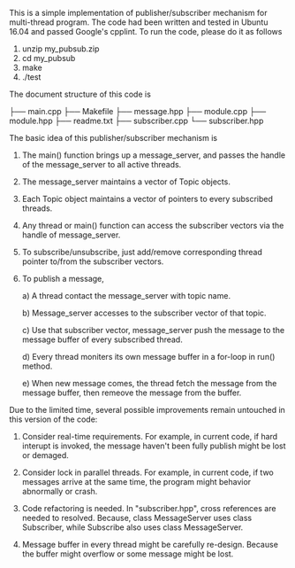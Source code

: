 This is a simple implementation of publisher/subscriber mechanism for multi-thread program. The code had been written and tested in Ubuntu 16.04 and passed Google's cpplint. To run the code, please do it as follows

1. unzip my_pubsub.zip
2. cd my_pubsub
3. make
4. ./test


The document structure of this code is

├── main.cpp
├── Makefile
├── message.hpp
├── module.cpp
├── module.hpp
├── readme.txt
├── subscriber.cpp
└── subscriber.hpp


The basic idea of this publisher/subscriber mechanism is

1. The main() function brings up a message_server, and passes the handle of the message_server to all active threads.

2. The message_server maintains a vector of Topic objects.

3. Each Topic object maintains a vector of pointers to every subscribed threads.

4. Any thread or main() function can access the subscriber vectors via the handle of message_server. 

5. To subscribe/unsubscribe, just add/remove corresponding thread pointer to/from the subscriber vectors.

6. To publish a message, 

   a) A thread contact the message_server with topic name.

   b) Message_server accesses to the subscriber vector of that topic.

   c) Use that subscriber vector, message_server push the message to the message buffer of every subscribed thread.

   d) Every thread moniters its own message buffer in a for-loop in run() method.
   
   e) When new message comes, the thread fetch the message from the message buffer, then remeove the message from the buffer.


Due to the limited time, several possible improvements remain untouched in this version of the code:

1. Consider real-time requirements. For example, in current code, if hard interupt is invoked, the message haven't been fully publish might be lost or demaged. 

2. Consider lock in parallel threads. For example, in current code, if two messages arrive at the same time, the program might behavior abnormally or crash.

3. Code refactoring is needed. In "subscriber.hpp", cross references are needed to resolved. Because, class MessageServer uses class Subscriber, while Subscribe also uses class MessageServer.

4. Message buffer in every thread might be carefully re-design. Because the buffer might overflow or some message might be lost.
